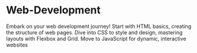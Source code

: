 # Web-Development
Embark on your web development journey! Start with HTML basics, creating the structure of web pages. Dive into CSS to style and design, mastering layouts with Flexbox and Grid. Move to JavaScript for dynamic, interactive websites
